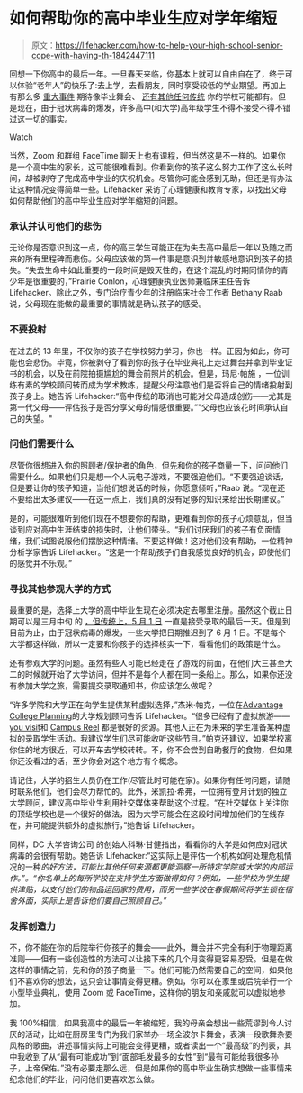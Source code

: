 # 如何帮助你的高中毕业生应对学年缩短

> 原文：<https://lifehacker.com/how-to-help-your-high-school-senior-cope-with-having-th-1842447111>

回想一下你高中的最后一年。一旦春天来临，你基本上就可以自由自在了，终于可以体验“老年人”的快乐了:去上学，去看朋友，同时享受较低的学业期望。再加上有那么多 [重大事件](https://twocents.lifehacker.com/would-you-tell-your-kids-that-college-is-worth-the-mone-1837000013) 期待像毕业舞会、 [还有其他任何传统](https://offspring.lifehacker.com/start-your-kids-high-school-graduation-gift-in-kinderga-1833940742) 你的学校可能都有。但是现在，由于冠状病毒的爆发，许多高中(和大学)高年级学生不得不接受不得不错过这一切的事实。

Watch

当然，Zoom 和群组 FaceTime 聊天上也有课程，但当然这是不一样的。如果你是一个高中生的家长，这可能很难看到。你看到你的孩子这么努力工作了这么长时间，却被剥夺了完成高中学业的庆祝机会。尽管你可能会感到无助，但还是有办法让这种情况变得简单一些。Lifehacker 采访了心理健康和教育专家，以找出父母如何帮助他们的高中毕业生应对学年缩短的问题。

### 承认并认可他们的悲伤

无论你是否意识到这一点，你的高三学生可能正在为失去高中最后一年以及随之而来的所有里程碑而悲伤。父母应该做的第一件事是意识到并敏感地意识到孩子的损失。“失去生命中如此重要的一段时间是毁灭性的，在这个混乱的时期同情你的青少年是很重要的，”Prairie Conlon，心理健康执业医师兼临床主任告诉 Lifehacker。除此之外，专门治疗青少年的注册临床社会工作者 Bethany Raab 说，父母现在能做的最重要的事情就是确认孩子的感受。

### 不要投射

在过去的 13 年里，不仅你的孩子在学校努力学习，你也一样。正因为如此，你可能也会悲伤。毕竟，你被剥夺了看到你的孩子在毕业典礼上走过舞台并拿到毕业证书的机会，以及在前院拍摄尴尬的舞会前照片的机会。但是，玛尼·帕施 ，一位训练有素的学校顾问转而成为学术教练，提醒父母注意他们是否将自己的情绪投射到孩子身上。她告诉 Lifehacker:“高中传统的取消也可能对父母造成创伤——尤其是第一代父母——评估孩子是否分享父母的情感很重要。”"父母也应该花时间承认自己的失望。"

### 问他们需要什么

尽管你很想进入你的照顾者/保护者的角色，但先和你的孩子商量一下，问问他们需要什么。如果他们只是想一个人玩电子游戏，不要强迫他们。“不要强迫谈话，但是要让你的孩子知道，当他们想说话的时候，你愿意倾听，”Raab 说。“现在还不要给出太多建议——在这一点上，我们真的没有足够的知识来给出长期建议。”

是的，可能很难听到他们现在不想要你的帮助，更难看到你的孩子心烦意乱，但当谈到应对高中生涯结束的损失时，让他们带头。“我们讨厌我们的孩子有负面情绪，我们试图说服他们摆脱这种情绪。不要这样做！这对他们没有帮助，一位精神分析学家告诉 Lifehacker。“这是一个帮助孩子们自我感觉良好的机会，即使他们的感觉并不乐观。”

### 寻找其他参观大学的方式

最重要的是，选择上大学的高中毕业生现在必须决定去哪里注册。虽然这个截止日期可以是三月中旬 的 [，但传统上，](https://www.collegesimply.com/guides/application-deadlines/)[5 月 1 日](https://www.collegeraptor.com/getting-in/articles/college-admissions/college-acceptance-deadline-choose/) 一直是接受录取的最后一天。但是到目前为止，由于冠状病毒的爆发，一些大学把日期推迟到了 6 月 1 日。不是每个大学都这样做，所以一定要和你孩子的选择核实一下，看看他们的政策是什么。

还有参观大学的问题。虽然有些人可能已经走在了游戏的前面，在他们大三甚至大二的时候就开始了大学访问，但并不是每个人都在同一条船上。那么，如果你还没有参加大学之旅，需要提交录取通知书，你应该怎么做呢？

“许多学院和大学正在向学生提供某种虚拟选择，”杰米·帕克，一位在[Advantage College Planning](http://www.advcp.com)的大学规划顾问告诉 Lifehacker。“很多已经有了虚拟旅游——[you visit](https://www.youvisit.com/)和 [Campus Reel](https://www.campusreel.org/) 都是很好的资源。其他人正在为未来的学生准备某种虚拟的录取学生活动。我建议学生们尽可能收听这些节目。”帕克还建议，如果学校离你住的地方很近，可以开车去学校转转。不，你不会尝到自助餐厅的食物，但如果你还没看过的话，至少你会对这个地方有个概念。

请记住，大学的招生人员仍在工作(尽管此时可能在家)。如果你有任何问题，请随时联系他们，他们会尽力帮忙的。此外，米凯拉·希弗，一位拥有登月计划的独立大学顾问，建议高中毕业生利用社交媒体来帮助这个过程。“在社交媒体上关注你的顶级学校也是一个很好的做法，因为大学可能会在这段时间增加他们的在线存在，并可能提供额外的虚拟旅行，”她告诉 Lifehacker。

同样，DC 大学咨询公司 的创始人科琳·甘健指出，看看你的大学是如何应对冠状病毒的会很有帮助。她告诉 Lifehacker:“这实际上是评估一个机构如何处理危机情况的一种*的好方法，可能比其他任何来源都更能洞察一所特定学院或大学的内部运作。”。“你名单上的每所学校在支持学生方面做得如何？例如，一些学校为学生提供津贴，以支付他们的物品运回家的费用，而另一些学校在春假期间将学生锁在宿舍外面，实际上是告诉他们要自己照顾自己。”* 

### 发挥创造力

不，你不能在你的后院举行你孩子的舞会——此外，舞会并不完全有利于物理距离准则——但有一些创造性的方法可以让接下来的几个月变得更容易忍受。但是在做这样的事情之前，先和你的孩子商量一下。他们可能仍然需要自己的空间，如果他们不喜欢你的想法，这只会让事情变得更糟。例如，你可以在家里或后院举行一个小型毕业典礼，使用 Zoom 或 FaceTime，这样你的朋友和亲戚就可以虚拟地参加。

我 100%相信，如果我高中的最后一年被缩短，我的母亲会想出一些荒谬到令人讨厌的活动，比如在厨房里专门为我们家举办一场全波尔卡舞会，表演一段歌舞杂耍风格的歌曲，讲述事情实际上可能会变得更糟，或者读出一个“最高级”的列表，其中我收到了从“最有可能成功”到“面部毛发最多的女性”到“最有可能给我很多孙子，上帝保佑。”没有必要走那么远，但是如果你的高中毕业生确实想做一些事情来纪念他们的毕业，问问他们更喜欢怎么做。